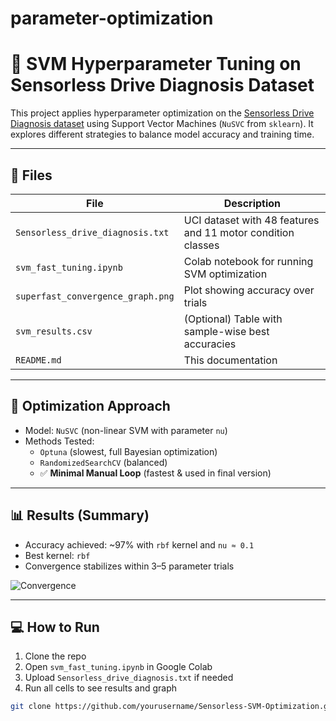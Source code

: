 # parameter-optimization
# 🚀 SVM Hyperparameter Tuning on Sensorless Drive Diagnosis Dataset

This project applies hyperparameter optimization on the [Sensorless Drive Diagnosis dataset](https://archive.ics.uci.edu/ml/datasets/dataset+name) using Support Vector Machines (`NuSVC` from `sklearn`). It explores different strategies to balance model accuracy and training time.

---

## 📁 Files

| File | Description |
|------|-------------|
| `Sensorless_drive_diagnosis.txt` | UCI dataset with 48 features and 11 motor condition classes |
| `svm_fast_tuning.ipynb` | Colab notebook for running SVM optimization |
| `superfast_convergence_graph.png` | Plot showing accuracy over trials |
| `svm_results.csv` | (Optional) Table with sample-wise best accuracies |
| `README.md` | This documentation |

---

## 🧪 Optimization Approach

- Model: `NuSVC` (non-linear SVM with parameter `nu`)
- Methods Tested:
  - `Optuna` (slowest, full Bayesian optimization)
  - `RandomizedSearchCV` (balanced)
  - ✅ **Minimal Manual Loop** (fastest & used in final version)

---

## 📊 Results (Summary)

- Accuracy achieved: ~97% with `rbf` kernel and `nu ≈ 0.1`
- Best kernel: `rbf`
- Convergence stabilizes within 3–5 parameter trials

![Convergence](superfast_convergence_graph.png)

---

## 💻 How to Run

1. Clone the repo
2. Open `svm_fast_tuning.ipynb` in Google Colab
3. Upload `Sensorless_drive_diagnosis.txt` if needed
4. Run all cells to see results and graph

```bash
git clone https://github.com/yourusername/Sensorless-SVM-Optimization.git
